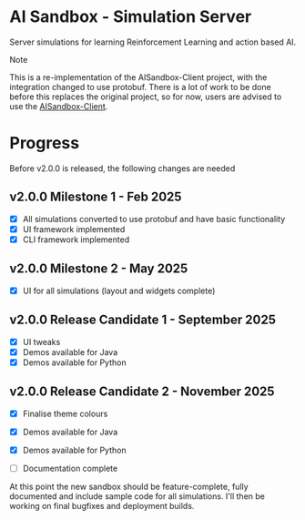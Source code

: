 # AI Sandbox - Simulation Server

Server simulations for learning Reinforcement Learning and action based AI.

> [!NOTE]
> This is a re-implementation of the AISandbox-Client project, with the integration changed to use protobuf. There
is a lot of work to be done before this replaces the original project, so for now, users are advised to use
the [AISandbox-Client](https://github.com/graham-evans/AISandbox-Client).

# Progress

Before v2.0.0 is released, the following changes are needed

## v2.0.0 Milestone 1 - Feb 2025

- [x] All simulations converted to use protobuf and have basic functionality  
- [x] UI framework implemented
- [x] CLI framework implemented

## v2.0.0 Milestone 2 - May 2025

- [x] UI for all simulations (layout and widgets complete)

## v2.0.0 Release Candidate 1 - September 2025

- [x] UI tweaks
- [x] Demos available for Java
- [x] Demos available for Python

## v2.0.0 Release Candidate 2 - November 2025

- [x] Finalise theme colours
- [x] Demos available for Java
- [x] Demos available for Python
- [ ] Documentation complete


At this point the new sandbox should be feature-complete, fully documented and include sample code for all simulations.
I'll then be working on final bugfixes and deployment builds.